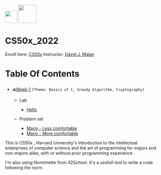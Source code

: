 <img src="https://pll.harvard.edu/sites/all/themes/hoc/static/images/harvard-logo-large.png" height="40"/> <img src="https://pll.harvard.edu/sites/default/files/styles/header/public/course/CS50x_pll.png" height="60"/>

# CS50x_2022

Enroll here: [CS50x](https://cs50.harvard.edu/x/2022/)
Instructor: [David J. Malan](https://cs.harvard.edu/malan/)

# Table Of Contents

- :golf:[Week-1](https://github.com/nogran/CS50x_2022/tree/main/week_01_c) `[Theme: Basics of C, Greedy Algorithm, Cryptography]`
	- Lab
		- [Hello](https://github.com/nogran/CS50x_2022/blob/main/week_01_c/hello.c)

	- Problem set
		- [Mario - Less comfortable](https://github.com/nogran/CS50x_2022/blob/main/week_01_c/final_projects/mario-less/mario.c)
		- [Mario - More comfortable](https://github.com/nogran/CS50x_2022/blob/main/week_01_c/final_projects/mario-more/mario.c)

This is CS50x , Harvard University's introduction to the intellectual enterprises of computer science and the art of programming for majors and non-majors alike, with or without prior programming experience.

I'm also using Norminette from 42School. It's a usefull tool to write a code following the norm.
